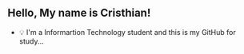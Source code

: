 ## Hello, My name is Cristhian!

- 💡 I'm a Informartion Technology student and this is my GitHub for study...
